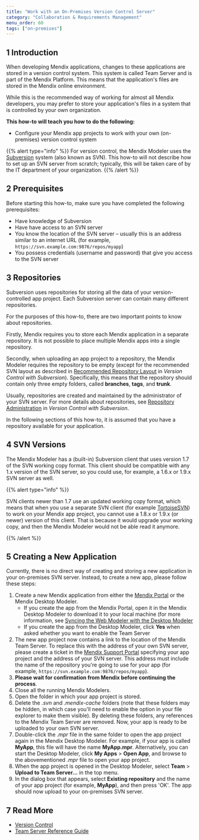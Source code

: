 ```yaml
---
title: "Work with an On-Premises Version Control Server"
category: "Collaboration & Requirements Management"
menu_order: 60
tags: ["on-premises"]
---
```


## 1 Introduction

When developing Mendix applications, changes to these applications are stored in a version control system. This system is called Team Server and is part of the Mendix Platform. This means that the application's files are stored in the Mendix online environment.

While this is the recommended way of working for almost all Mendix developers, you may prefer to store your application's files in a system that is controlled by your own organization.

**This how-to will teach you how to do the following:**

* Configure your Mendix app projects to work with your own (on-premises) version control system

{{% alert type="info" %}}
For version control, the Mendix Modeler uses the [Subversion](https://subversion.apache.org) system (also known as SVN). This how-to will not describe how to set up an SVN server from scratch; typically, this will be taken care of by the IT department of your organization.
{{% /alert %}}

## 2 Prerequisites

Before starting this how-to, make sure you have completed the following prerequisites:

* Have knowledge of Subversion
* Have have access to an SVN server
* You know the location of the SVN server – usually this is an address similar to an internet URL (for example, `https://svn.example.com:9876/repos/myapp`)
* You possess credentials (username and password) that give you access to the SVN server

## 3 Repositories

Subversion uses repositories for storing all the data of your version-controlled app project. Each Subversion server can contain many different repositories.

For the purposes of this how-to, there are two important points to know about repositories.

Firstly, Mendix requires you to store each Mendix application in a separate repository. It is not possible to place multiple Mendix apps into a single repository.

Secondly, when uploading an app project to a repository, the Mendix Modeler requires the repository to be empty (except for the recommended SVN layout as described in [Recommended Repository Layout](http://svnbook.red-bean.com/en/1.7/svn.tour.importing.html#svn.tour.importing.layout) in *Version Control with Subversion*). Specifically, this means that the repository should contain only three empty folders, called **branches**, **tags**, and **trunk**.

Usually, repositories are created and maintained by the administrator of your SVN server. For more details about repositories, see [Repository Administration](http://svnbook.red-bean.com/en/1.7/svn-book.html#svn.reposadmin) in *Version Control with Subversion*.

In the following sections of this how-to, it is assumed that you have a repository available for your application.

## 4 SVN Versions

The Mendix Modeler has a (built-in) Subversion client that uses version 1.7 of the SVN working copy format. This client should be compatible with any 1.x version of the SVN server, so you could use, for example, a 1.6.x or 1.9.x SVN server as well.

{{% alert type="info" %}}

SVN clients newer than 1.7 use an updated working copy format, which means that when you use a separate SVN client (for example [TortoiseSVN](https://tortoisesvn.net/)) to work on your Mendix app project, you cannot use a 1.8.x or 1.9.x (or newer) version of this client. That is because it would upgrade your working copy, and then the Mendix Modeler would not be able read it anymore.

{{% /alert %}}

## 5 Creating a New Application

Currently, there is no direct way of creating and storing a new application in your on-premises SVN server. Instead, to create a new app, please follow these steps:

1. Create a new Mendix application from either the [Mendix Portal](https://sprintr.home.mendix.com/index.html) or the Mendix Desktop Modeler.<br>
    * If you create the app from the Mendix Portal, open it in the Mendix Desktop Modeler to download it to your local machine (for more information, see [Syncing the Web Modeler with the Desktop Modeler](/refguide7/sync-webmodeler-desktopmodeler)<br>
    * If you create the app from the Desktop Modeler, click **Yes** when asked whether you want to enable the Team Server
2. The new app project now contains a link to the location of the Mendix Team Server. To replace this with the address of your own SVN server, please create a ticket in the [Mendix Support Portal](https://support.mendix.com/hc/en-us) specifying your app project and the address of your SVN server. This address must include the name of the repository you're going to use for your app (for example, `https://svn.example.com:9876/repos/myapp`).
3. **Please wait for confirmation from Mendix before continuing the process**.
4. Close all the running Mendix Modelers.
5. Open the folder in which your app project is stored.
6. Delete the *.svn* and *.mendix-cache* folders (note that these folders may be hidden, in which case you'll need to enable the option in your file explorer to make them visible). By deleting these folders, any references to the Mendix Team Server are removed. Now, your app is ready to be uploaded to your own SVN server.
7. Double-click the .*mpr* file in the same folder to open the app project again in the Mendix Desktop Modeler. For example, if your app is called **MyApp**, this file will have the name **MyApp.mpr**. Alternatively, you can start the Desktop Modeler, click **My Apps** > **Open App**, and browse to the abovementioned *.mpr* file to open your app project.
8. When the app project is opened in the Desktop Modeler, select **Team** > **Upload to Team Server...** in the top menu.
9. In the dialog box that appears, select **Existing repository** and the name of your app project (for example, **MyApp**), and then press 'OK'. The app should now upload to your on-premises SVN server.

## 7 Read More

* [Version Control](/refguide7/version-control)
* [Team Server Reference Guide](/refguide7/team-server)
